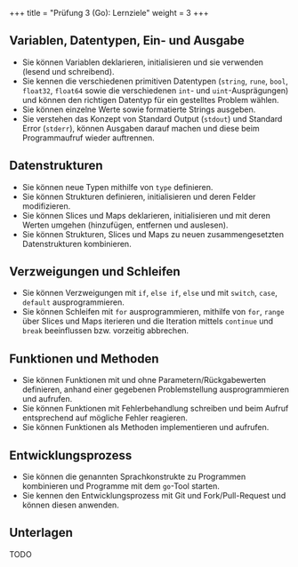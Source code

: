 +++
title = "Prüfung 3 (Go): Lernziele"
weight = 3
+++

## Variablen, Datentypen, Ein- und Ausgabe

- Sie können Variablen deklarieren, initialisieren und sie verwenden (lesend und
  schreibend).
- Sie kennen die verschiedenen primitiven Datentypen (`string`, `rune`, `bool`,
  `float32`, `float64` sowie die verschiedenen `int`- und `uint`-Ausprägungen)
  und können den richtigen Datentyp für ein gestelltes Problem wählen.
- Sie können einzelne Werte sowie formatierte Strings ausgeben.
- Sie verstehen das Konzept von Standard Output (`stdout`) und Standard Error
  (`stderr`), können Ausgaben darauf machen und diese beim Programmaufruf wieder
  auftrennen.

## Datenstrukturen

- Sie können neue Typen mithilfe von `type` definieren.
- Sie können Strukturen definieren, initialisieren und deren Felder
  modifizieren.
- Sie können Slices und Maps deklarieren, initialisieren und mit deren Werten
  umgehen (hinzufügen, entfernen und auslesen).
- Sie können Strukturen, Slices und Maps zu neuen zusammengesetzten
  Datenstrukturen kombinieren.

## Verzweigungen und Schleifen

- Sie können Verzweigungen mit `if`, `else if`, `else` und mit `switch`, `case`,
  `default` ausprogrammieren.
- Sie können Schleifen mit `for` ausprogrammieren, mithilfe von `for`, `range`
  über Slices und Maps iterieren und die Iteration mittels `continue` und
  `break` beeinflussen bzw. vorzeitig abbrechen.

## Funktionen und Methoden

- Sie können Funktionen mit und ohne Parametern/Rückgabewerten definieren,
  anhand einer gegebenen Problemstellung ausprogrammieren und aufrufen.
- Sie können Funktionen mit Fehlerbehandlung schreiben und beim Aufruf
  entsprechend auf mögliche Fehler reagieren.
- Sie können Funktionen als Methoden implementieren und aufrufen.

## Entwicklungsprozess

- Sie können die genannten Sprachkonstrukte zu Programmen kombinieren und
  Programme mit dem `go`-Tool starten.
- Sie kennen den Entwicklungsprozess mit Git und Fork/Pull-Request und können
  diesen anwenden.

## Unterlagen

TODO
